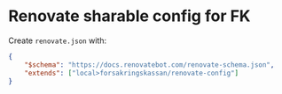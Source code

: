 # Renovate sharable config for FK

Create `renovate.json` with:

```json
{
    "$schema": "https://docs.renovatebot.com/renovate-schema.json",
    "extends": ["local>forsakringskassan/renovate-config"]
}
```
